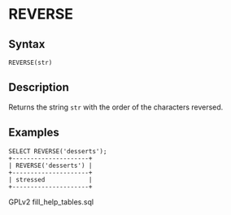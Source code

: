 
# REVERSE

## Syntax


```
REVERSE(str)
```

## Description


Returns the string `str` with the order of the characters reversed.


## Examples


```
SELECT REVERSE('desserts');
+---------------------+
| REVERSE('desserts') |
+---------------------+
| stressed            |
+---------------------+
```


GPLv2 fill_help_tables.sql

